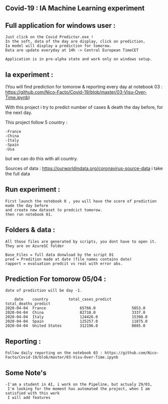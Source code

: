 ## Covid-19 : IA Machine Learning experiment

## Full application for windows user :

    Just click on the Covid Predictor.exe !
    In the soft, data of the day are display, click on prediction,
    Ia model will display a prediction for tomorow. 
    Data are update everyday at 14h -> Central European TimeCET

    Application is in pre-alpha state and work only on windows setup.

## Ia experiment :

(You will find prediction for tomorow & reporting every day at notebook 03 : 
 https://github.com/Nico-Facto/Covid-19/blob/master/03-Visu-Over-Time.ipynb)

With this project i try to predict number of cases & death the day before, for the next day.

This project follow 5 country :
    
    -France
    -China
    -Italy
    -Spain
    -Usa

but we can do this with all country.

Sources of data : https://ourworldindata.org/coronavirus-source-data
i take the full data

## Run experiment :

    First launch the notebook 0 , you will have the score of prediction made the day before
    and create new dataset to predcict tomorow.
    then run notebook 01.

## Folders & data :

    All those files are generated by scripts, you dont have to open it. They are on AzureSC folder

    Base_Files = full data donwload by the script 01
    pred = Predition made at date (file names contains date)
    rapport = evaluation predcit vs real with error abs.

## Prediction For tomorow 05/04 :
    
    date of prediction will be day -1.

        date	country	        total_cases_predict		total_deaths_predict
    2020-04-04	France	             65766.0		        5053.0	
    2020-04-04	China	             82718.0		        3337.0
    2020-04-04	Italy	             124426.0		        15398.0
    2020-04-04	Spain	             125257.0		        11875.0	
    2020-04-04	United States	     312196.0		        8885.0

## Reporting : 

    Follow daily reporting on the notebook 03 : https://github.com/Nico-Facto/Covid-19/blob/master/03-Visu-Over-Time.ipynb

## Some Note's

    -I'am a student in AI, i work on the Pipeline, but actualy 29/03,
     I'm looking for the moment has automated the project, when I am satisfied with this work 
     I will add features





